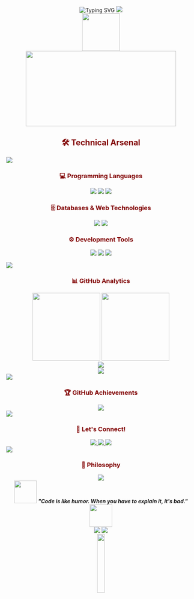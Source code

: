 <div align="center"> 
  <img src="https://readme-typing-svg.herokuapp.com?font=Fira+Code&size=32&duration=2800&pause=2000&color=800000&center=true&vCenter=true&width=940&lines=Hi+there!+I'm+Pejay+%F0%9F%96%A4;Computer+Science+%7C+Digital+Forensics;Developer+%7C+Problem+Solver;Turning+Logic+Into+Impact" alt="Typing SVG" />
  <img src="https://user-images.githubusercontent.com/73097560/115834477-dbab4500-a447-11eb-908a-139a6edaec5c.gif">
</div> 

<div align="center"> 
  <img src="https://media.giphy.com/media/M9gbBd9nbDrOTu1Mqx/giphy.gif" width="100"/> 
</div> 

<div align="center"> 
  <img src="https://media.giphy.com/media/SWoSkN6DxTszqIKEqv/giphy.gif" width="400" height="200"/> 
</div>

<h2 style="color:#800000; text-align:center; font-weight:bold;">🛠️ Technical Arsenal</h2>
<img src="https://user-images.githubusercontent.com/73097560/115834477-dbab4500-a447-11eb-908a-139a6edaec5c.gif">

<h3 style="color:#800000; text-align:center; font-weight:bold;">💻 Programming Languages</h3>
<p align="center"> 
  <img src="https://img.shields.io/badge/Java-ED8B00?style=for-the-badge&logo=openjdk&logoColor=white&labelColor=800000" /> 
  <img src="https://img.shields.io/badge/JavaScript-F7DF1E?style=for-the-badge&logo=javascript&logoColor=black&labelColor=800000" /> 
  <img src="https://img.shields.io/badge/Python-3776AB?style=for-the-badge&logo=python&logoColor=white&labelColor=800000" /> 
</p>

<h3 style="color:#800000; text-align:center; font-weight:bold;">🗄️ Databases & Web Technologies</h3>
<p align="center"> 
  <img src="https://img.shields.io/badge/MySQL-4479A1?style=for-the-badge&logo=mysql&logoColor=white&labelColor=800000" /> 
  <img src="https://img.shields.io/badge/MS_SQL-CC2927?style=for-the-badge&logo=microsoftsqlserver&logoColor=white&labelColor=800000" /> 
</p>

<h3 style="color:#800000; text-align:center; font-weight:bold;">⚙️ Development Tools</h3>
<p align="center"> 
  <img src="https://img.shields.io/badge/Git-F05032?style=for-the-badge&logo=git&logoColor=white&labelColor=800000" /> 
  <img src="https://img.shields.io/badge/GitHub-181717?style=for-the-badge&logo=github&logoColor=white&labelColor=800000" /> 
  <img src="https://img.shields.io/badge/VS_Code-007ACC?style=for-the-badge&logo=visualstudiocode&logoColor=white&labelColor=800000" /> 
</p> 

<img src="https://user-images.githubusercontent.com/73097560/115834477-dbab4500-a447-11eb-908a-139a6edaec5c.gif">

<h3 style="color:#800000; text-align:center; font-weight:bold;">📊 GitHub Analytics</h3>
<div align="center"> 
  <img height="180em" src="https://github-readme-stats.vercel.app/api?username=perdsssssss&show_icons=true&theme=dark&bg_color=0d1117&border_color=800000&title_color=800000&text_color=ffffff&icon_color=800000"/> 
  <img height="180em" src="https://github-readme-stats.vercel.app/api/top-langs/?username=perdsssssss&layout=compact&theme=dark&bg_color=0d1117&border_color=800000&title_color=800000&text_color=ffffff"/> 
</div> 

<div align="center"> 
  <img src="https://github-readme-streak-stats.herokuapp.com/?user=perdsssssss&theme=dark&background=0d1117&border=800000&stroke=800000&ring=800000&fire=ff6666&currStreakNum=ffffff&sideNums=ffffff&currStreakLabel=800000&sideLabels=800000&dates=ffffff" /> 
</div> 

<div align="center"> 
  <img src="https://github-readme-activity-graph.vercel.app/graph?username=perdsssssss&bg_color=0d1117&color=ffffff&line=800000&point=ff6666&area=true&hide_border=true" /> 
</div>

<img src="https://user-images.githubusercontent.com/73097560/115834477-dbab4500-a447-11eb-908a-139a6edaec5c.gif">

<h3 style="color:#800000; text-align:center; font-weight:bold;">🏆 GitHub Achievements</h3>
<div align="center"> 
  <img src="https://github-profile-trophy.vercel.app/?username=perdsssssss&theme=darkhub&no-frame=true&no-bg=false&margin-w=4&row=1"/> 
</div>

<img src="https://user-images.githubusercontent.com/73097560/115834477-dbab4500-a447-11eb-908a-139a6edaec5c.gif">

<h3 style="color:#800000; text-align:center; font-weight:bold;">🤝 Let's Connect!</h3>
<div align="center"> 
  <a href="https://www.facebook.com/ferds.corbs2" target="_blank"> 
    <img src="https://img.shields.io/badge/Facebook-1877F2?style=for-the-badge&logo=facebook&logoColor=white&labelColor=800000" /> 
  </a> 
  <a href="https://instagram.com/pejayyyy" target="_blank"> 
    <img src="https://img.shields.io/badge/Instagram-E4405F?style=for-the-badge&logo=instagram&logoColor=white&labelColor=800000" /> 
  </a> 
  <a href="mailto:ferdinandcorbin26@gmail.com" target="_blank"> 
    <img src="https://img.shields.io/badge/Email-D14836?style=for-the-badge&logo=gmail&logoColor=white&labelColor=800000" /> 
  </a> 
</div>

<img src="https://user-images.githubusercontent.com/73097560/115834477-dbab4500-a447-11eb-908a-139a6edaec5c.gif">

<h3 style="color:#800000; text-align:center; font-weight:bold;">💭 Philosophy</h3>
<div align="center"> 
  <img src="https://quotes-github-readme.vercel.app/api?type=horizontal&theme=dark&quote=In%20the%20world%20of%20digital%20forensics,%20every%20byte%20tells%20a%20story.&author=Digital%20Detective" /> 
</div> 

<div align="center"> 
  <img src="https://media.giphy.com/media/LnQjpWaON8nhr21vNW/giphy.gif" width="60"> 
  <em><b>"Code is like humor. When you have to explain it, it's bad."</b></em> 
  <img src="https://media.giphy.com/media/LnQjpWaON8nhr21vNW/giphy.gif" width="60"> 
</div> 

<div align="center"> 
  <img src="https://komarev.com/ghpvc/?username=perdsssssss&color=800000&style=for-the-badge&label=Profile+Views" /> 
  <img src="https://img.shields.io/github/followers/perdsssssss?style=for-the-badge&color=800000&labelColor=000000" /> 
</div> 

<div align="center"> 
  <img src="https://media.giphy.com/media/jpVnC65DmYeyRL4LHS/giphy.gif" width="20%"> 
</div>

